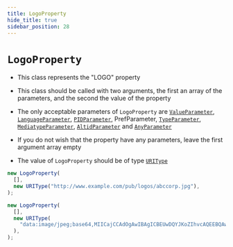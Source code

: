 ```yaml
---
title: LogoProperty
hide_title: true
sidebar_position: 28
---
```


# `LogoProperty`

- This class represents the "LOGO" property

- This class should be called with two arguments, the first an array of the
  parameters, and the second the value of the property

- The only acceptable parameters of `LogoProperty` are
  [`ValueParameter`](/documentation/parameters/valueparameter),
  [`LanguageParameter`](/documentation/parameters/languageparameter),
  [`PIDParameter`](/documentation/parameters/pidparameter), PrefParameter,
  [`TypeParameter`](/documentation/parameters/typeparameter),
  [`MediatypeParameter`](/documentation/parameters/mediatypeparameter),
  [`AltidParameter`](/documentation/parameters/altidparameter) and
  [`AnyParameter`](/documentation/parameters/anyparameter)

- If you do not wish that the property have any parameters, leave the first
  argument array empty

- The value of `LogoProperty` should be of type
  [`URIType`](/documentation/values/uritype)

```js
new LogoProperty(
  [],
  new URIType("http://www.example.com/pub/logos/abccorp.jpg"),
);

new LogoProperty(
  [],
  new URIType(
    "data:image/jpeg;base64,MIICajCCAdOgAwIBAgICBEUwDQYJKoZIhvcAQEEBQAwdzELMAkGA1UEBhMCVVMxLDAqBgNVBAoTI05ldHNjYXBlIENvbW11bmljYXRpb25zIENvcnBvcmF0aW9uMRwwGgYDVQQLExNJbmZvcm1hdGlvbiBTeXN0",
  ),
);
```
